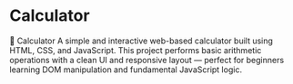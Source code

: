 # Calculator

🧮 Calculator
A simple and interactive web-based calculator built using HTML, CSS, and JavaScript.
This project performs basic arithmetic operations with a clean UI and responsive layout — perfect for beginners learning DOM manipulation and fundamental JavaScript logic.
